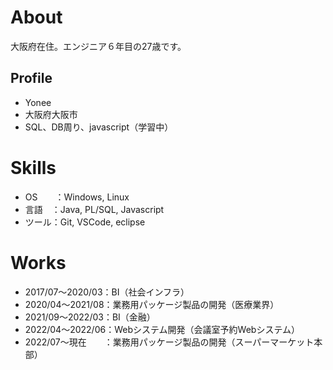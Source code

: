 # About
大阪府在住。エンジニア６年目の27歳です。

## Profile
- Yonee
- 大阪府大阪市
- SQL、DB周り、javascript（学習中）

# Skills
- OS　　：Windows, Linux
- 言語　：Java, PL/SQL, Javascript
- ツール：Git, VSCode, eclipse

# Works
- 2017/07〜2020/03：BI（社会インフラ）
- 2020/04〜2021/08：業務用パッケージ製品の開発（医療業界）
- 2021/09〜2022/03：BI（金融）
- 2022/04〜2022/06：Webシステム開発（会議室予約Webシステム）
- 2022/07〜現在　　：業務用パッケージ製品の開発（スーパーマーケット本部）